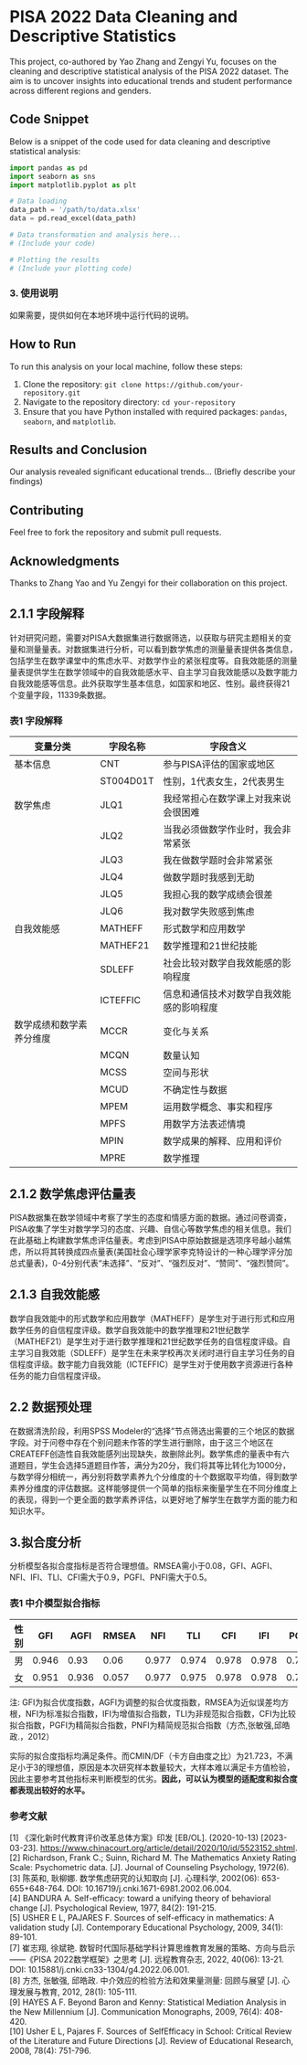 # PISA 2022 Data Cleaning and Descriptive Statistics

This project, co-authored by Yao Zhang and Zengyi Yu, focuses on the cleaning and descriptive statistical analysis of the PISA 2022 dataset. The aim is to uncover insights into educational trends and student performance across different regions and genders.
## Code Snippet

Below is a snippet of the code used for data cleaning and descriptive statistical analysis:

```python
import pandas as pd
import seaborn as sns
import matplotlib.pyplot as plt

# Data loading
data_path = '/path/to/data.xlsx'
data = pd.read_excel(data_path)

# Data transformation and analysis here...
# (Include your code)

# Plotting the results
# (Include your plotting code)
```
### 3. 使用说明
如果需要，提供如何在本地环境中运行代码的说明。


## How to Run

To run this analysis on your local machine, follow these steps:
1. Clone the repository: `git clone https://github.com/your-repository.git`
2. Navigate to the repository directory: `cd your-repository`
3. Ensure that you have Python installed with required packages: `pandas`, `seaborn`, and `matplotlib`.

## Results and Conclusion

Our analysis revealed significant educational trends... (Briefly describe your findings)
## Contributing

Feel free to fork the repository and submit pull requests.

## Acknowledgments

Thanks to Zhang Yao and Yu Zengyi for their collaboration on this project.

## 2.1.1 字段解释

针对研究问题，需要对PISA大数据集进行数据筛选，以获取与研究主题相关的变量和测量量表。对数据集进行分析，可以看到数学焦虑的测量量表提供各类信息，包括学生在数学课堂中的焦虑水平、对数学作业的紧张程度等。自我效能感的测量量表提供学生在数学领域中的自我效能感水平、自主学习自我效能感以及数字能力自我效能感等信息。此外获取学生基本信息，如国家和地区、性别。最终获得21个变量字段，11339条数据。

### 表1 字段解释

| 变量分类 | 字段名称   | 字段含义                                   |
|------|--------|----------------------------------------|
| 基本信息 | CNT    | 参与PISA评估的国家或地区                        |
|      | ST004D01T | 性别，1代表女生，2代表男生                       |
| 数学焦虑 | JLQ1   | 我经常担心在数学课上对我来说会很困难                    |
|      | JLQ2   | 当我必须做数学作业时，我会非常紧张                    |
|      | JLQ3   | 我在做数学题时会非常紧张                         |
|      | JLQ4   | 做数学题时我感到无助                           |
|      | JLQ5   | 我担心我的数学成绩会很差                         |
|      | JLQ6   | 我对数学失败感到焦虑                           |
| 自我效能感 | MATHEFF | 形式数学和应用数学                           |
|      | MATHEF21 | 数学推理和21世纪技能                         |
|      | SDLEFF | 社会比较对数学自我效能感的影响程度                  |
|      | ICTEFFIC | 信息和通信技术对数学自我效能感的影响程度             |
| 数学成绩和数学素养分维度 | MCCR   | 变化与关系                                 |
|      | MCQN   | 数量认知                                 |
|      | MCSS   | 空间与形状                                 |
|      | MCUD   | 不确定性与数据                              |
|      | MPEM   | 运用数学概念、事实和程序                         |
|      | MPFS   | 用数学方法表述情境                             |
|      | MPIN   | 数学成果的解释、应用和评价                       |
|      | MPRE   | 数学推理                                  |

## 2.1.2 数学焦虑评估量表

PISA数据集在数学领域中考察了学生的态度和情感方面的数据。通过问卷调查，PISA收集了学生对数学学习的态度、兴趣、自信心等数学焦虑的相关信息。我们在此基础上构建数学焦虑评估量表。考虑到PISA中原始数据是选项序号越小越焦虑，所以将其转换成四点量表(美国社会心理学家李克特设计的一种心理学评分加总式量表)，0-4分别代表“未选择”、“反对”、“强烈反对”、“赞同”、“强烈赞同”。

## 2.1.3 自我效能感

数学自我效能中的形式数学和应用数学（MATHEFF）是学生对于进行形式和应用数学任务的自信程度评级。数学自我效能中的数学推理和21世纪数学（MATHEF21）是学生对于进行数学推理和21世纪数学任务的自信程度评级。自主学习自我效能（SDLEFF）是学生在未来学校再次关闭时进行自主学习任务的自信程度评级。数字能力自我效能（ICTEFFIC）是学生对于使用数字资源进行各种任务的能力自信程度评级。

## 2.2 数据预处理

在数据清洗阶段，利用SPSS Modeler的“选择”节点筛选出需要的三个地区的数据字段。对于问卷中存在个别问题未作答的学生进行删除，由于这三个地区在CREATEFF创造性自我效能感列出现缺失，故删除此列。数学焦虑的量表中有六道题目，学生会选择5道题目作答，满分为20分，我们将其等比转化为1000分，与数学得分相统一，再分别将数学素养九个分维度的十个数据取平均值，得到数学素养分维度的评估数据。这样能够提供一个简单的指标来衡量学生在不同分维度上的表现，得到一个更全面的数学素养评估，以更好地了解学生在数学方面的能力和知识水平。

## 3.拟合度分析
分析模型各拟合度指标是否符合理想值。RMSEA需小于0.08，GFI、AGFI、NFI、IFI、TLI、CFI需大于0.9，PGFI、PNFI需大于0.5。

### 表1 中介模型拟合指标

| 性别 | GFI  | AGFI | RMSEA | NFI  | TLI  | CFI  | IFI  | PGFI | PNFI |
|----|------|------|-------|------|------|------|------|------|------|
| 男  | 0.946 | 0.93 | 0.06  | 0.977 | 0.974 | 0.978 | 0.978 | 0.73 | 0.843 |
| 女  | 0.951 | 0.936 | 0.057 | 0.977 | 0.975 | 0.978 | 0.978 | 0.734 | 0.843 |

注: GFI为拟合优度指数，AGFI为调整的拟合优度指数，RMSEA为近似误差均方根，NFI为标准拟合指数，IFI为增值拟合指数，TLI为非规范拟合指数，CFI为比较拟合指数，PGFI为精简拟合指数，PNFI为精简规范拟合指数（方杰,张敏强,邱皓政.，2012）

实际的拟合度指标均满足条件。而CMIN/DF（卡方自由度之比）为21.723，不满足小于3的理想值，原因是本次研究样本数量较大，大样本难以满足卡方值检验，因此主要参考其他指标来判断模型的优劣。**因此，可以认为模型的适配度和拟合度都表现出较好的水平。**

### 参考文献

[1] 《深化新时代教育评价改革总体方案》印发 [EB/OL]. (2020-10-13) [2023-03-23]. https://www.chinacourt.org/article/detail/2020/10/id/5523152.shtml.  
[2] Richardson, Frank C.; Suinn, Richard M. The Mathematics Anxiety Rating Scale: Psychometric data. [J]. Journal of Counseling Psychology, 1972(6).  
[3] 陈英和, 耿柳娜. 数学焦虑研究的认知取向 [J]. 心理科学, 2002(06): 653-655+648-764. DOI: 10.16719/j.cnki.1671-6981.2002.06.004.  
[4] BANDURA A. Self-efficacy: toward a unifying theory of behavioral change [J]. Psychological Review, 1977, 84(2): 191-215.  
[5] USHER E L, PAJARES F. Sources of self-efficacy in mathematics: A validation study [J]. Contemporary Educational Psychology, 2009, 34(1): 89-101.  
[7] 崔志翔, 徐斌艳. 数智时代国际基础学科计算思维教育发展的策略、方向与启示——《PISA 2022数学框架》之思考 [J]. 远程教育杂志, 2022, 40(06): 13-21. DOI: 10.15881/j.cnki.cn33-1304/g4.2022.06.001.  
[8] 方杰, 张敏强, 邱皓政. 中介效应的检验方法和效果量测量: 回顾与展望 [J]. 心理发展与教育, 2012, 28(1): 105-111.  
[9] HAYES A F. Beyond Baron and Kenny: Statistical Mediation Analysis in the New Millennium [J]. Communication Monographs, 2009, 76(4): 408-420.  
[10] Usher E L, Pajares F. Sources of SelfEfficacy in School: Critical Review of the Literature and Future Directions [J]. Review of Educational Research, 2008, 78(4): 751-796.
